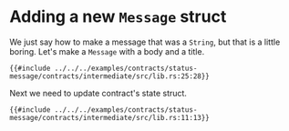 # Adding a new `Message` struct

We just say how to make a message that was a `String`, but that is a little boring. Let's make a `Message` with a body and a title.

```rust,noplayground,ignore
{{#include ../../../examples/contracts/status-message/contracts/intermediate/src/lib.rs:25:28}}
```

Next we need to update contract's state struct.

```rust,noplayground,ignore
{{#include ../../../examples/contracts/status-message/contracts/intermediate/src/lib.rs:11:13}}
```
